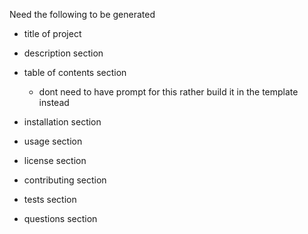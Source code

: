Need the following to be generated 
- title of project
- description section

- table of contents section
    - dont need to have prompt for this rather build it in the template instead

- installation section 
- usage section 


- license section


- contributing section 
- tests section
- questions section 